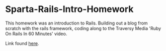 # Sparta-Rails-Intro-Homework

This homework was an introduction to Rails.
Building out a blog from scratch with the rails framework, coding along to the Traversy Media 'Ruby On Rails In 60 Minutes' video.

Link found [here](https://www.youtube.com/watch?v=pPy0GQJLZUM&t=1404s).
